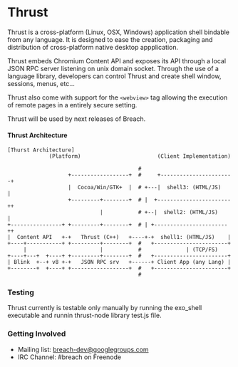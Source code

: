 Thrust
======

Thrust is a cross-platform (Linux, OSX, Windows) application shell bindable from
any language. It is designed to ease the creation, packaging and distribution of
cross-platform native desktop appplication.

Thrust embeds Chromium Content API and exposes its API through a local JSON RPC
server listening on unix domain socket. Through the use of a language library,
developers can control Thrust and create shell window, sessions, menus, etc...

Thrust also come with support for the `<webview>` tag allowing the execution of
remote pages in a entirely secure setting.

Thrust will be used by next releases of Breach.

#### Thrust Architecture

```
[Thurst Architecture]
             (Platform)                        (Client Implementation)
                                                                       
                                         #
                   +------------------+  #     +-----------------------+
                   |  Cocoa/Win/GTK+  |  # +---|  shell3: (HTML/JS)    |
                   +---------+--------+  # |  +-----------------------++
                             |           # +--|  shell2: (HTML/JS)    |
+----------------+ +---------+--------+  # | +-----------------------++
|  Content API   +-+   Thrust (C++)   +----+-+  shell1: (HTML/JS)    |
+----+-----------+ +---------+--------+  #   +-----------------------+
     |                       |           #              | (TCP/FS)      
+----+---+  +----+ +---------+--------+  #   +-----------------------+
| Blink  +--+ v8 +-+   JSON RPC srv   +------+ Client App (any Lang) |
+--------+  +----+ +------------------+  #   +-----------------------+
                                         #
```

### Testing

Thrust currently is testable only manually by running the exo_shell executable
and runnin thrust-node library test.js file.

### Getting Involved

- Mailing list: [breach-dev@googlegroups.com](https://groups.google.com/d/forum/breach-dev)
- IRC Channel: #breach on Freenode

